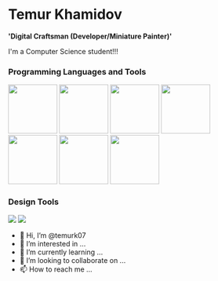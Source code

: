# Temur Khamidov

**'Digital Craftsman (Developer/Miniature Painter)'**

I'm a Computer Science student!!!

### Programming Languages and Tools

<img src="https://cdn.jsdelivr.net/gh/devicons/devicon/icons/java/java-original-wordmark.svg" width = "100" height = "100" />

<img src="https://cdn.jsdelivr.net/gh/devicons/devicon/icons/c/c-original.svg" width = "100" height = "100" />

<img src="https://cdn.jsdelivr.net/gh/devicons/devicon/icons/git/git-original-wordmark.svg" width = "100" height = "100" />

<img src="https://cdn.jsdelivr.net/gh/devicons/devicon/icons/github/github-original-wordmark.svg" width = "100" height = "100" />

<img src="https://cdn.jsdelivr.net/gh/devicons/devicon/icons/mysql/mysql-original-wordmark.svg" width = "100" height = "100" />

<img src="https://cdn.jsdelivr.net/gh/devicons/devicon/icons/r/r-original.svg" width = "100" height = "100" />

<img src="https://cdn.jsdelivr.net/gh/devicons/devicon/icons/rstudio/rstudio-original.svg" width = "100" height = "100"/>

### Design Tools 

<img src="https://cdn.jsdelivr.net/gh/devicons/devicon/icons/photoshop/photoshop-line.svg" />

<img src="https://cdn.jsdelivr.net/gh/devicons/devicon/icons/maya/maya-original-wordmark.svg" />



- 👋 Hi, I’m @temurk07
- 👀 I’m interested in ...
- 🌱 I’m currently learning ...
- 💞️ I’m looking to collaborate on ...
- 📫 How to reach me ...





<!---
temurk07/temurk07 is a ✨ special ✨ repository because its `README.md` (this file) appears on your GitHub profile.
You can click the Preview link to take a look at your changes.
--->
